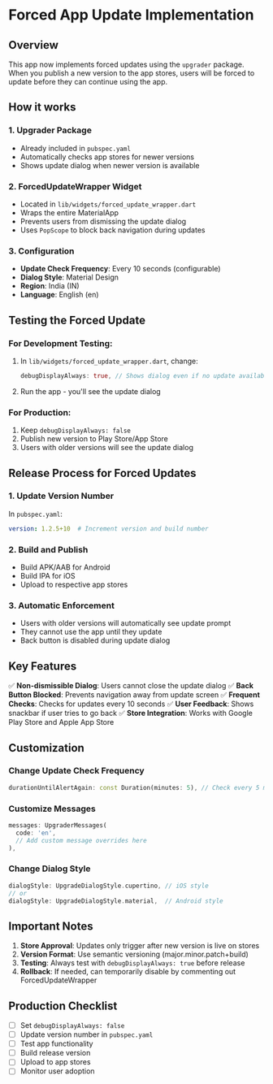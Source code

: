 # Forced App Update Implementation

## Overview
This app now implements forced updates using the `upgrader` package. When you publish a new version to the app stores, users will be forced to update before they can continue using the app.

## How it works

### 1. Upgrader Package
- Already included in `pubspec.yaml`
- Automatically checks app stores for newer versions
- Shows update dialog when newer version is available

### 2. ForcedUpdateWrapper Widget
- Located in `lib/widgets/forced_update_wrapper.dart`
- Wraps the entire MaterialApp
- Prevents users from dismissing the update dialog
- Uses `PopScope` to block back navigation during updates

### 3. Configuration
- **Update Check Frequency**: Every 10 seconds (configurable)
- **Dialog Style**: Material Design
- **Region**: India (IN)
- **Language**: English (en)

## Testing the Forced Update

### For Development Testing:
1. In `lib/widgets/forced_update_wrapper.dart`, change:
   ```dart
   debugDisplayAlways: true, // Shows dialog even if no update available
   ```

2. Run the app - you'll see the update dialog

### For Production:
1. Keep `debugDisplayAlways: false`
2. Publish new version to Play Store/App Store
3. Users with older versions will see the update dialog

## Release Process for Forced Updates

### 1. Update Version Number
In `pubspec.yaml`:
```yaml
version: 1.2.5+10  # Increment version and build number
```

### 2. Build and Publish
- Build APK/AAB for Android
- Build IPA for iOS
- Upload to respective app stores

### 3. Automatic Enforcement
- Users with older versions will automatically see update prompt
- They cannot use the app until they update
- Back button is disabled during update dialog

## Key Features

✅ **Non-dismissible Dialog**: Users cannot close the update dialog
✅ **Back Button Blocked**: Prevents navigation away from update screen
✅ **Frequent Checks**: Checks for updates every 10 seconds
✅ **User Feedback**: Shows snackbar if user tries to go back
✅ **Store Integration**: Works with Google Play Store and Apple App Store

## Customization

### Change Update Check Frequency
```dart
durationUntilAlertAgain: const Duration(minutes: 5), // Check every 5 minutes
```

### Customize Messages
```dart
messages: UpgraderMessages(
  code: 'en',
  // Add custom message overrides here
),
```

### Change Dialog Style
```dart
dialogStyle: UpgradeDialogStyle.cupertino, // iOS style
// or
dialogStyle: UpgradeDialogStyle.material,  // Android style
```

## Important Notes

1. **Store Approval**: Updates only trigger after new version is live on stores
2. **Version Format**: Use semantic versioning (major.minor.patch+build)
3. **Testing**: Always test with `debugDisplayAlways: true` before release
4. **Rollback**: If needed, can temporarily disable by commenting out ForcedUpdateWrapper

## Production Checklist

- [ ] Set `debugDisplayAlways: false`
- [ ] Update version number in `pubspec.yaml`
- [ ] Test app functionality
- [ ] Build release version
- [ ] Upload to app stores
- [ ] Monitor user adoption